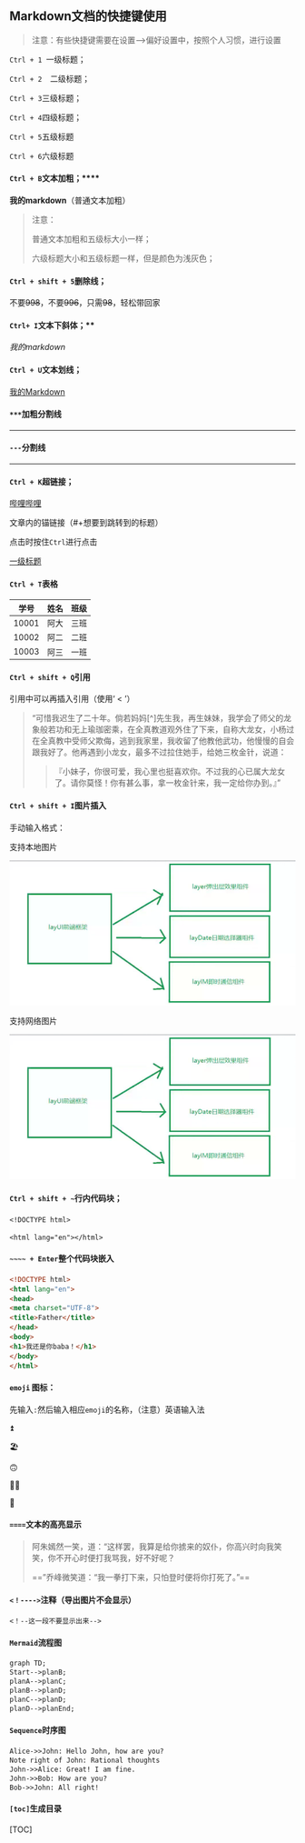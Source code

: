 ## Markdown文档的快捷键使用

> 注意：有些快捷键需要在设置-->偏好设置中，按照个人习惯，进行设置



`Ctrl + 1 `一级标题；

`Ctrl + 2  `二级标题；

`Ctrl + 3`三级标题；

`Ctrl + 4`四级标题；

`Ctrl + 5`五级标题

`Ctrl + 6`六级标题



#### `Ctrl + B`文本加粗；****

**我的markdown**（普通文本加粗）

> 注意：
>
> 普通文本加粗和五级标大小一样；
>
> 六级标题大小和五级标题一样，但是颜色为浅灰色；



#### `Ctrl + shift + 5`删除线；

不要~~998~~，不要~~996~~，只需~~98~~，轻松带回家



#### `Ctrl+ I`文本下斜体；**

*我的markdown*



#### `Ctrl + U`文本划线；<u></u>

<u>我的Markdown</u>



#### `***`加粗分割线

****

#### `---`分割线

---



#### `Ctrl + K`超链接；

[哔哩哔哩](www.bilibili.com)

文章内的锚链接（#+想要到跳转到的标题）

点击时按住`Ctrl`进行点击

[一级标题](#我的Markdown)



#### `Ctrl + T`表格

| 学号  | 姓名 | 班级 |
| :---: | :--: | :--: |
| 10001 | 阿大 | 三班 |
| 10002 | 阿二 | 二班 |
| 10003 | 阿三 | 一班 |



#### `Ctrl + shift + Q`引用

引用中可以再插入引用（使用‘ < ’）

> “可惜我迟生了二十年。倘若妈妈[^]先生我，再生妹妹，我学会了师父的龙象般若功和无上瑜珈密乘，在全真教道观外住了下来，自称大龙女，小杨过在全真教中受师父欺侮，逃到我家里，我收留了他教他武功，他慢慢的自会跟我好了。他再遇到小龙女，最多不过拉住她手，给她三枚金针，说道：
>
> >『小妹子，你很可爱，我心里也挺喜欢你。不过我的心已属大龙女了。请你莫怪！你有甚么事，拿一枚金针来，我一定给你办到。』”



#### `Ctrl + shift + I`图片插入



手动输入格式：![]()



支持本地图片

![layUI](https://raw.githubusercontent.com/1004032560/Typora/master/image/layUI组件.png )

支持网络图片

![2233娘](https://raw.githubusercontent.com/1004032560/Typora/master/image/layUI组件.png)



#### `Ctrl + shift + ~`行内代码块；

`<!DOCTYPE html>`

`<html lang="en"></html>`



#### `~~~~ + Enter`整个代码块嵌入

```HTML
<!DOCTYPE html>
<html lang="en">
<head>
<meta charset="UTF-8">
<title>Father</title>
</head>
<body>
<h1>我还是你baba！</h1>
</body>
</html>
```



#### `emoji` 图标：

先输入`:`然后输入相应`emoji`的名称，（注意）英语输入法

:arrow_double_up:

:beach_umbrella:

:upside_down_face:

:man_scientist:

:school:



#### `====`文本的高亮显示

> 阿朱嫣然一笑，道：“这样罢，我算是给你掳来的奴仆，你高兴时向我笑笑，你不开心时便打我骂我，好不好呢？
>
> ==”乔峰微笑道：“我一拳打下来，只怕登时便将你打死了。”==



#### `<！---->`注释（导出图片不会显示）

`<！--这一段不要显示出来-->`



#### `Mermaid`流程图

```mermaid
graph TD;
Start-->planB;
planA-->planC;
planB-->planD;
planC-->planD;
planD-->planEnd;
```





#### `Sequence`时序图

```sequence
Alice->>John: Hello John, how are you?
Note right of John: Rational thoughts
John->>Alice: Great! I am fine.
John->>Bob: How are you?
Bob->>John: All right!
```





#### `[toc]`生成目录

[TOC]